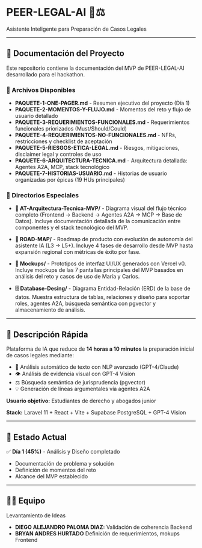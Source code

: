 # PEER-LEGAL-AI 🤖⚖️

Asistente Inteligente para Preparación de Casos Legales

---

## 📁 Documentación del Proyecto

Este repositorio contiene la documentación del MVP de PEER-LEGAL-AI desarrollado para el hackathon.

### 📄 Archivos Disponibles

- **PAQUETE-1-ONE-PAGER.md** - Resumen ejecutivo del proyecto (Día 1)
- **PAQUETE-2-MOMENTOS-Y-FLUJO.md** - Momentos del reto y flujo de usuario detallado
- **PAQUETE-3-REQUERIMIENTOS-FUNCIONALES.md** - Requerimientos funcionales priorizados (Must/Should/Could)
- **PAQUETE-4-REQUERIMIENTOS-NO-FUNCIONALES.md** - NFRs, restricciones y checklist de aceptación
- **PAQUETE-5-RIESGOS-ETICA-LEGAL.md** - Riesgos, mitigaciones, disclaimer legal y controles de uso
- **PAQUETE-6-ARQUITECTURA-TECNICA.md** - Arquitectura detallada: Agentes A2A, MCP, stack tecnológico
- **PAQUETE-7-HISTORIAS-USUARIO.md** - Historias de usuario organizadas por épicas (19 HUs principales)

### 📁 Directorios Especiales

- **📐 AT-Arquitectura-Tecnica-MVP/** - Diagrama visual del flujo técnico completo (Frontend → Backend → Agentes A2A → MCP → Base de Datos). Incluye documentación detallada de la comunicación entre componentes y el stack tecnológico del MVP.

- **🚀 ROAD-MAP/** - Roadmap de producto con evolución de autonomía del asistente IA (L3 → L5+). Incluye 4 fases de desarrollo desde MVP hasta expansión regional con métricas de éxito por fase.

- **🎨 Mockups/** - Prototipos de interfaz UI/UX generados con Vercel v0. Incluye mockups de las 7 pantallas principales del MVP basados en análisis del reto y casos de uso de María y Carlos.

- **🗄️ Database-Desing/** - Diagrama Entidad-Relación (ERD) de la base de datos. Muestra estructura de tablas, relaciones y diseño para soportar roles, agentes A2A, búsqueda semántica con pgvector y almacenamiento de análisis.

---

## 🎯 Descripción Rápida

Plataforma de IA que reduce de **14 horas a 10 minutos** la preparación inicial de casos legales mediante:

- 📝 Análisis automático de texto con NLP avanzado (GPT-4/Claude)
- 👁️ Análisis de evidencia visual con GPT-4 Vision
- ⚖️ Búsqueda semántica de jurisprudencia (pgvector)
- 💡 Generación de líneas argumentales vía agentes A2A

**Usuario objetivo:** Estudiantes de derecho y abogados junior

**Stack:** Laravel 11 + React + Vite + Supabase PostgreSQL + GPT-4 Vision

---

## 🚀 Estado Actual

✅ **Día 1 (45%)** - Análisis y Diseño completado
- Documentación de problema y solución
- Definición de momentos del reto
- Alcance del MVP establecido

---

## 👨‍💻 Equipo

Levantamiento de Ideas 

- **DIEGO ALEJANDRO PALOMA DIAZ:** Validación de coherencia Backend
- **BRYAN ANDRES HURTADO** Definición de requerimientos, mokups Frontend 

